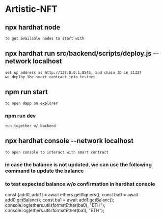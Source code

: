 # Artistic-NFT

## npx hardhat node
    to get available nodes to start with

## npx hardhat run src/backend/scripts/deploy.js --network localhost
    set up address as http://127.0.0.1:8545, and chain ID in 31337
    we deploy the smart contract into testnet

## npm run start
    to open dapp on explorer
### npm run dev
    run together w/ backend  

## npx hardhat console --network localhost
    to open console to interact with smart contract

### in case the balance is not updated, we can use the following command to update the balance
### to test expected balance w/o confirmation in hardhat console

const [add0, add1] = await ethers.getSigners();
const ba0 = await add0.getBalanc();
const ba1 = await add1.getBalanc();
console.log(ethers.utilsformatEther(ba0), "ETH");
console.log(ethers.utilsformatEther(ba1), "ETH");


